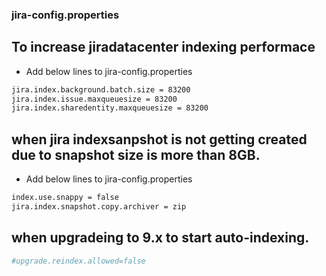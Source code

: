 
### jira-config.properties

## To increase jiradatacenter indexing performace
- Add below lines to jira-config.properties
```sh
jira.index.background.batch.size = 83200
jira.index.issue.maxqueuesize = 83200
jira.index.sharedentity.maxqueuesize = 83200
```
## when jira indexsanpshot is not getting created due to snapshot size is more than 8GB.
- Add below lines to jira-config.properties
```sh
index.use.snappy = false
jira.index.snapshot.copy.archiver = zip
```

## when upgradeing to 9.x to start auto-indexing.
```sh
#upgrade.reindex.allowed=false
```
##
